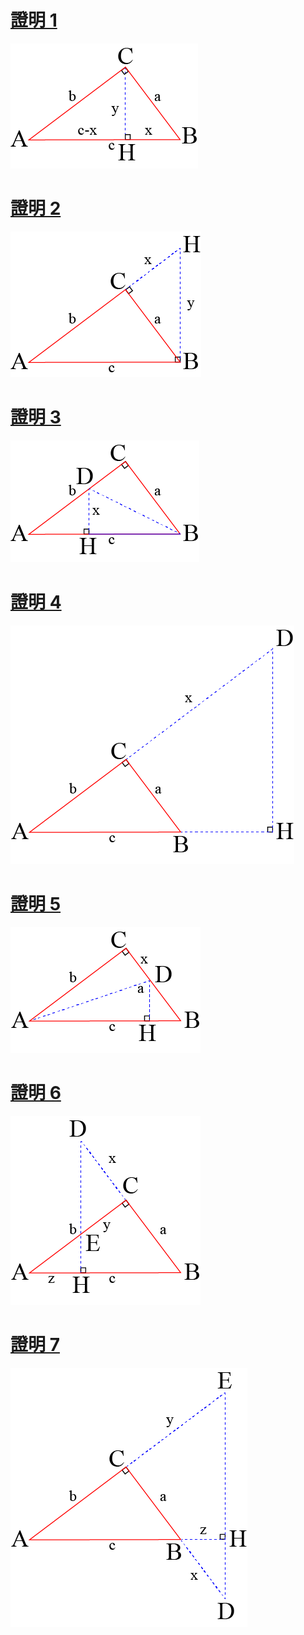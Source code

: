 [證明 1](https://mintrabbitplus.com/2020/09/23/%e7%95%a2%e6%b0%8f%e5%ae%9a%e7%90%86-%e8%ad%89%e6%98%8e-1/#more-314)
========
![image](https://github.com/pmshkung/Proof-of-Pythagorean-Theorem/blob/main/png/right_triangle_001.png)

[證明 2](https://mintrabbitplus.com/2020/09/26/%e7%95%a2%e6%b0%8f%e5%ae%9a%e7%90%86-%e8%ad%89%e6%98%8e-2/#more-390)
========
![image](https://github.com/pmshkung/Proof-of-Pythagorean-Theorem/blob/main/png/right_triangle_002.png)

[證明 3](https://mintrabbitplus.com/2020/10/04/%e7%95%a2%e6%b0%8f%e5%ae%9a%e7%90%86-%e8%ad%89%e6%98%8e-3/#more-407)
========
![image](https://github.com/pmshkung/Proof-of-Pythagorean-Theorem/blob/main/png/right_triangle_003.png)

[證明 4](https://mintrabbitplus.com/2020/10/12/%e7%95%a2%e6%b0%8f%e5%ae%9a%e7%90%86-%e8%ad%89%e6%98%8e-4/#more-447)
========
![image](https://github.com/pmshkung/Proof-of-Pythagorean-Theorem/blob/main/png/right_triangle_004.png)

[證明 5](https://mintrabbitplus.com/2020/10/22/%e7%95%a2%e6%b0%8f%e5%ae%9a%e7%90%86-%e8%ad%89%e6%98%8e-5/#more-495)
========
![image](https://github.com/pmshkung/Proof-of-Pythagorean-Theorem/blob/main/png/right_triangle_005.png)

[證明 6](https://mintrabbitplus.com/2020/11/18/%e7%95%a2%e6%b0%8f%e5%ae%9a%e7%90%86-%e8%ad%89%e6%98%8e-6/#more-523)
========
![image](https://github.com/pmshkung/Proof-of-Pythagorean-Theorem/blob/main/png/right_triangle_006.png)

[證明 7](https://mintrabbitplus.com/2023/05/09/%e7%95%a2%e6%b0%8f%e5%ae%9a%e7%90%86-%e8%ad%89%e6%98%8e7)
========
![image](https://github.com/pmshkung/Proof-of-Pythagorean-Theorem/blob/main/png/right_triangle_007.png)
